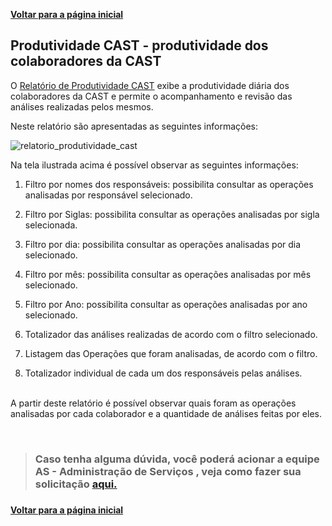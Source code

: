 <b> <a href=https://fontes.intranet.bb.com.br/ctl/publico/atendimento/-/blob/master/README.md> Voltar para a página inicial</b> </a><p>


## <b>Produtividade CAST - produtividade dos colaboradores da CAST</b>
O [Relatório de Produtividade CAST](https://pwbi.intranet.bb.com.br/reports/powerbi/%5BP%C3%BAblica%5D/VITEC/PTT/GECIS/D45/AS%20-%20Paineis%20da%20Equipe/An%C3%A1lise%20de%20Opera%C3%A7%C3%B5es%20-%20Produtividade%20Cast) exibe a produtividade diária dos colaboradores da CAST e permite o acompanhamento e revisão das análises realizadas pelos mesmos.<p>

Neste relatório são apresentadas as seguintes informações:<p>
![relatorio_produtividade_cast](/uploads/b2d960640abeebe0342bd34739140278/relatorio_produtividade_cast.png)<p>
Na tela ilustrada acima  é possível observar as seguintes informações:<p>
1. Filtro por nomes dos responsáveis: possibilita consultar as operações analisadas por responsável selecionado.

2. Filtro por Siglas: possibilita consultar as operações analisadas por sigla selecionada.

3. Filtro por dia: possibilita consultar as operações analisadas por dia selecionado.

4. Filtro por mês: possibilita consultar as operações analisadas por mês selecionado.

5. Filtro por Ano: possibilita consultar as operações analisadas por ano selecionado.

6. Totalizador das análises realizadas de acordo com o filtro selecionado.

7. Listagem das Operações que foram analisadas, de acordo com o filtro.

8. Totalizador individual de cada um dos responsáveis pelas análises.<p>
<br>
A partir deste relatório é possível observar quais foram as operações analisadas por cada colaborador e a quantidade de análises feitas por eles.<p>
<br>

> ### Caso tenha alguma dúvida, você poderá acionar a equipe AS - Administração de Serviços , veja como fazer sua solicitação <b> <a href=https://fontes.intranet.bb.com.br/ctl/publico/atendimento/-/blob/master/Cat%C3%A1logo_de_Aplica%C3%A7%C3%B5es%20/Como_Solicitar_Atendimento.md> aqui.</b></a><h3>
<b> <a href=https://fontes.intranet.bb.com.br/ctl/publico/atendimento/-/blob/master/README.md> Voltar para a página inicial</b> </a>
